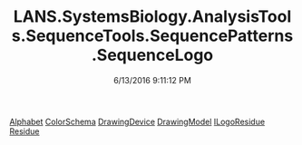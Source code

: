 ﻿---
title: LANS.SystemsBiology.AnalysisTools.SequenceTools.SequencePatterns.SequenceLogo
date: 6/13/2016 9:11:12 PM
---

[Alphabet](T-LANS.SystemsBiology.AnalysisTools.SequenceTools.SequencePatterns.SequenceLogo.Alphabet.html)
[ColorSchema](T-LANS.SystemsBiology.AnalysisTools.SequenceTools.SequencePatterns.SequenceLogo.ColorSchema.html)
[DrawingDevice](T-LANS.SystemsBiology.AnalysisTools.SequenceTools.SequencePatterns.SequenceLogo.DrawingDevice.html)
[DrawingModel](T-LANS.SystemsBiology.AnalysisTools.SequenceTools.SequencePatterns.SequenceLogo.DrawingModel.html)
[ILogoResidue](T-LANS.SystemsBiology.AnalysisTools.SequenceTools.SequencePatterns.SequenceLogo.ILogoResidue.html)
[Residue](T-LANS.SystemsBiology.AnalysisTools.SequenceTools.SequencePatterns.SequenceLogo.Residue.html)
